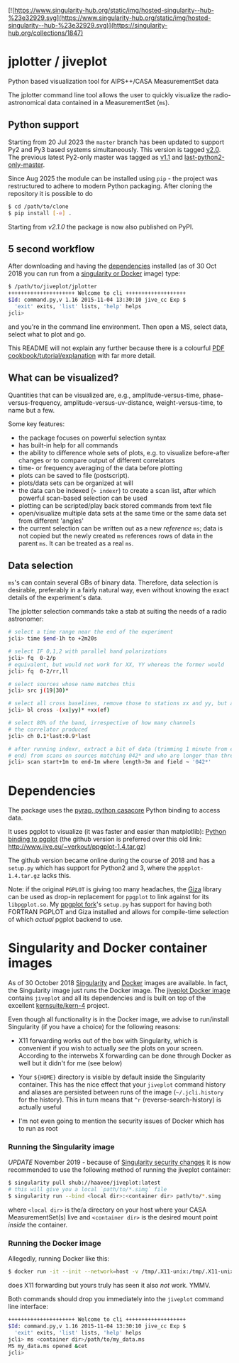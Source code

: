 [![https://www.singularity-hub.org/static/img/hosted-singularity--hub-%23e32929.svg](https://www.singularity-hub.org/static/img/hosted-singularity--hub-%23e32929.svg)](https://singularity-hub.org/collections/1847)

# jplotter / jiveplot
Python based visualization tool for AIPS++/CASA MeasurementSet data

The jplotter command line tool allows the user to quickly visualize the
radio-astronomical data contained in a MeasurementSet (`ms`).

## Python support

Starting from 20 Jul 2023 the `master` branch has been updated to support
Py2 and Py3 based systems simultaneously. This version is tagged [v2.0](https://github.com/haavee/jiveplot/releases/tag/v2.0). The
previous latest Py2-only master was tagged as
[v1.1](https://github.com/haavee/jiveplot/releases/tag/v1.1) and
[last-python2-only-master](https://github.com/haavee/jiveplot/releases/tag/last-python2-only-master).

Since Aug 2025 the module can be installed using `pip` - the project was restructured to adhere to modern Python packaging.
After cloning the repository it is possible to do
```bash
$ cd /path/to/clone
$ pip install [-e] .
```
Starting from *v2.1.0* the package is now also published on PyPI.


## 5 second workflow

After downloading and having the
[dependencies](https://github.com/haavee/jiveplot#dependencies) installed
(as of 30 Oct 2018 you can run from a [singularity or Docker](https://github.com/haavee/jiveplot#singularity-and-docker-container-images) image) type:

```bash
$ /path/to/jiveplot/jplotter
+++++++++++++++++++++ Welcome to cli +++++++++++++++++++
$Id: command.py,v 1.16 2015-11-04 13:30:10 jive_cc Exp $
  'exit' exits, 'list' lists, 'help' helps
jcli>
```
and you're in the command line environment. Then open a MS, select data,
select what to plot and go.

This README will not explain any further because there is a colourful [PDF cookbook/tutorial/explanation](jplotter-cookbook-draft-v2.pdf) with far more detail.

## What can be visualized?

Quantities that can be visualized are, e.g., amplitude-versus-time,
phase-versus-frequency, amplitude-versus-uv-distance, weight-versus-time, to
name but a few.

Some key features:
- the package focuses on powerful selection syntax
- has built-in help for all commands
- the ability to difference whole sets of plots, e.g. to visualize before-after changes or to
compare output of different correlators
- time- or frequency averaging of the data before plotting
- plots can be saved to file (postscript).
- plots/data sets can be organized at will
- the data can be indexed (`> indexr`) to create a scan list, after which powerful
  scan-based selection can be used
- plotting can be scripted/play back stored commands from text file
- open/visualize multiple data sets at the same time or the same data set
  from different 'angles'
- the current selection can be written out as a new *reference* `ms`; data is not copied but the newly created `ms` references rows of data in the parent `ms`. It can be treated as a real `ms`.

## Data selection
`ms`'s can contain several GBs of binary data. Therefore, data selection is
desirable, preferably in a fairly natural way, even without knowing the
exact details of the experiment's data.

The jplotter selection commands take a stab at suiting the needs of a radio
astronomer:

```sh
# select a time range near the end of the experiment
jcli> time $end-1h to +2m20s

# select IF 0,1,2 with parallel hand polarizations
jcli> fq  0-2/p
# equivalent, but would not work for XX, YY whereas the former would
jcli> fq  0-2/rr,ll

# select sources whose name matches this
jcli> src j(19|30)*

# select all cross baselines, remove those to stations xx and yy, but add xx-ef
jcli> bl cross -(xx|yy)* +xx(ef)

# select 80% of the band, irrespective of how many channels
# the correlator produced
jcli> ch 0.1*last:0.9*last

# after running indexr, extract a bit of data (trimming 1 minute from either
# end) from scans on sources matching 042* and who are longer than three minutes
jcli> scan start+1m to end-1m where length>3m and field ~ '042*'
```

# Dependencies

The package uses the [pyrap, python casacore](https://github.com/casacore/python-casacore)
Python binding to access data.

It uses pgplot to visualize (it was faster and easier than matplotlib):
[Python binding to pgplot](https://github.com/haavee/ppgplot) (the github version is preferred over this old  link: http://www.jive.eu/~verkout/ppgplot-1.4.tar.gz)

The github version became online during the course of 2018 and has a `setup.py` which has support for Python2 and 3, where the `ppgplot-1.4.tar.gz` lacks this.

Note: if the original `PGPLOT` is giving too many headaches, the [Giza](https://github.com/danieljprice/giza) library can be used as drop-in replacement for `ppgplot` to link against for its `libpgplot.so`. My [ppgplot fork](https://github.com/haavee/ppgplot)'s `setup.py` has support for having both FORTRAN PGPLOT and Giza installed and allows for compile-time selection of which *actual* pgplot backend to use.


# Singularity and Docker container images

As of 30 October 2018 [Singularity](https://www.sylabs.io/) and [Docker](https://www.docker.com/) images are available. In fact, the Singularity image just runs the Docker image. The [jiveplot Docker image](https://hub.docker.com/r/haavee/jiveplot/) contains `jiveplot` and all its dependencies and is built on top of the excellent [kernsuite/kern-4](http://kernsuite.info) project.

Even though all functionality is in the Docker image, we advise to run/install Singularity (if you have a choice) for the following reasons:

- X11 forwarding works out of the box with Singularity, which is convenient if you wish to actually *see* the plots on your screen. According to the interwebs X forwarding can be done through Docker as well but it didn't for me (see below)

- Your `${HOME}` directory is visible by default inside the Singularity container. This has the nice effect that your `jiveplot` command history and aliases are persisted between runs of the image (`~/.jcli.history` for the history). This in turn means that `^r` (reverse-search-history) is actually useful

- I'm not even going to mention the security issues of Docker which has to run as root

### Running the Singularity image

*UPDATE* November 2019 - because of [Singularity security
changes](https://singularityhub.github.io/singularityhub-docs/2019/security-release/#api-access)
it is now recommended to use the following method of running the jiveplot
container:

```bash
$ singularity pull shub://haavee/jiveplot:latest
# this will give you a local `path/to/*.simg` file
$ singularity run --bind <local dir>:<container dir> path/to/*.simg
```

where `<local dir>` is the/a directory on your host where your CASA
MeasurementSet(s) live and `<container dir>` is the desired mount point
_inside_ the container.

### Running the Docker image

Allegedly, running Docker like this:
```bash
$ docker run -it --init --network=host -v /tmp/.X11-unix:/tmp/.X11-unix:ro -e DISPLAY="$DISPLAY" -v <local dir>:<container dir> haavee/jiveplot
```
does X11 forwarding but yours truly has seen it also *not* work. YMMV.

Both commands should drop you immediately into the `jiveplot` command line interface:

```bash
+++++++++++++++++++++ Welcome to cli +++++++++++++++++++
$Id: command.py,v 1.16 2015-11-04 13:30:10 jive_cc Exp $
  'exit' exits, 'list' lists, 'help' helps
jcli> ms <container dir>/path/to/my_data.ms
MS my_data.ms opened &cet
jcli> 
```
